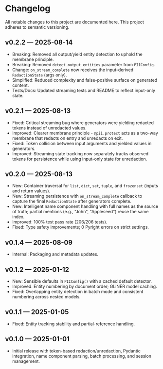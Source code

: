 # Changelog

All notable changes to this project are documented here. This project adheres to semantic versioning.

## v0.2.2 — 2025-08-14

- Breaking: Removed all output/yield entity detection to uphold the membrane principle.
- Breaking: Removed `detect_output_entities` parameter from `PIIConfig`.
- Change: `on_stream_complete` now receives the input-derived `RedactionState` (args only).
- Simplified: Reduced complexity and false-positive surface on generated content.
- Tests/Docs: Updated streaming tests and README to reflect input-only state.

## v0.2.1 — 2025-08-13

- Fixed: Critical streaming bug where generators were yielding redacted tokens instead of unredacted values.
- Improved: Clearer membrane principle - `@pii.protect` acts as a two-way membrane that redacts on entry and unredacts on exit.
- Fixed: Token collision between input arguments and yielded values in generators.
- Improved: Streaming state tracking now separately tracks observed tokens for persistence while using input-only state for unredaction.

## v0.2.0 — 2025-08-13

- New: Container traversal for `list`, `dict`, `set`, `tuple`, and `frozenset` (inputs and return values).
- New: Streaming persistence with `on_stream_complete` callback to capture the final `RedactionState` after generators complete.
- New: Intelligent name component handling with full names as the source of truth; partial mentions (e.g., "John", "Appleseed") reuse the same index.
- Improved: 100% test pass rate (206/206 tests).
- Fixed: Type safety improvements; 0 Pyright errors on strict settings.

## v0.1.4 — 2025-08-09

- Internal: Packaging and metadata updates.

## v0.1.2 — 2025-01-12

- New: Sensible defaults in `PIIConfig()` with a cached default detector.
- Improved: Entity numbering by document order; GLiNER model caching.
- Fixed: Overlapping entity detection in batch mode and consistent numbering across nested models.

## v0.1.1 — 2025-01-05

- Fixed: Entity tracking stability and partial-reference handling.

## v0.1.0 — 2025-01-01

- Initial release with token-based redaction/unredaction, Pydantic integration, name component parsing, batch processing, and session management.
